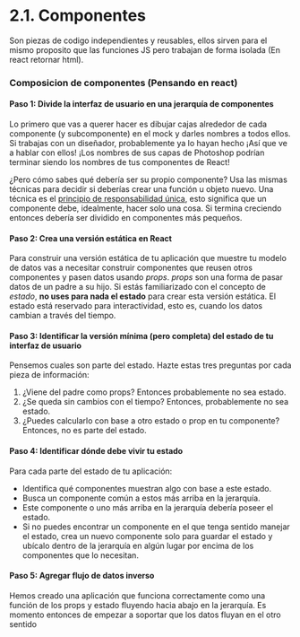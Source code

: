 # 2.1. Componentes

Son piezas de codigo independientes y reusables, ellos sirven para el mismo proposito que las funciones JS pero trabajan de forma isolada (En react retornar html).

### Composicion de componentes (Pensando en react)

#### Paso 1: Divide la interfaz de usuario en una jerarquía de componentes <a href="#step-1-break-the-ui-into-a-component-hierarchy" id="step-1-break-the-ui-into-a-component-hierarchy"></a>

Lo primero que vas a querer hacer es dibujar cajas alrededor de cada componente (y subcomponente) en el mock y darles nombres a todos ellos. Si trabajas con un diseñador, probablemente ya lo hayan hecho ¡Así que ve a hablar con ellos! ¡Los nombres de sus capas de Photoshop podrían terminar siendo los nombres de tus componentes de React!

¿Pero cómo sabes qué debería ser su propio componente? Usa las mismas técnicas para decidir si deberías crear una función u objeto nuevo. Una técnica es el [principio de responsabilidad única](https://es.wikipedia.org/wiki/Principio\_de\_responsabilidad\_%C3%BAnica), esto significa que un componente debe, idealmente, hacer solo una cosa. Si termina creciendo entonces debería ser dividido en componentes más pequeños.

#### Paso 2: Crea una versión estática en React <a href="#step-2-build-a-static-version-in-react" id="step-2-build-a-static-version-in-react"></a>

Para construir una versión estática de tu aplicación que muestre tu modelo de datos vas a necesitar construir componentes que reusen otros componentes y pasen datos usando _props_. _props_ son una forma de pasar datos de un padre a su hijo. Si estás familiarizado con el concepto de _estado_, **no uses para nada el estado** para crear esta versión estática. El estado está reservado para interactividad, esto es, cuando los datos cambian a través del tiempo.

#### Paso 3: Identificar la versión mínima (pero completa) del estado de tu interfaz de usuario <a href="#step-3-identify-the-minimal-but-complete-representation-of-ui-state" id="step-3-identify-the-minimal-but-complete-representation-of-ui-state"></a>

Pensemos cuales son parte del estado. Hazte estas tres preguntas por cada pieza de información:

1. ¿Viene del padre como props? Entonces probablemente no sea estado.
2. ¿Se queda sin cambios con el tiempo? Entonces, probablemente no sea estado.
3. ¿Puedes calcularlo con base a otro estado o prop en tu componente? Entonces, no es parte del estado.

#### Paso 4: Identificar dónde debe vivir tu estado <a href="#step-4-identify-where-your-state-should-live" id="step-4-identify-where-your-state-should-live"></a>

Para cada parte del estado de tu aplicación:

* Identifica qué componentes muestran algo con base a este estado.
* Busca un componente común a estos más arriba en la jerarquía.
* Este componente o uno más arriba en la jerarquía debería poseer el estado.
* Si no puedes encontrar un componente en el que tenga sentido manejar el estado, crea un nuevo componente solo para guardar el estado y ubícalo dentro de la jerarquía en algún lugar por encima de los componentes que lo necesitan.

#### Paso 5: Agregar flujo de datos inverso <a href="#step-5-add-inverse-data-flow" id="step-5-add-inverse-data-flow"></a>

Hemos creado una aplicación que funciona correctamente como una función de los props y estado fluyendo hacia abajo en la jerarquía. Es momento entonces de empezar a soportar que los datos fluyan en el otro sentido
